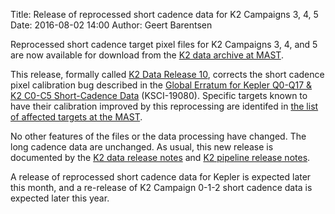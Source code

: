 Title: Release of reprocessed short cadence data for K2 Campaigns 3, 4, 5
Date: 2016-08-02 14:00
Author: Geert Barentsen

Reprocessed short cadence target pixel files for K2 Campaigns 3, 4, and 5
are now available for download 
from the [K2 data archive at MAST](https://archive.stsci.edu/k2/).

This release, formally called 
[K2 Data Release 10](k2-pipeline-release-notes.html#data-release-10),
corrects the short cadence pixel calibration bug described in the [Global Erratum for Kepler Q0-Q17 & K2 C0-C5 Short-Cadence Data](http://archive.stsci.edu/kepler/KSCI-19080-002.pdf) (KSCI-19080).
Specific targets known to have their calibration improved by this reprocessing
are identifed in [the list of affected targets at the MAST](http://archive.stsci.edu/missions/k2/catalogs/K2_scrambled_short_cadence_collateral_target_list.csv).

No other features of the files or the data processing have changed.
The long cadence data are unchanged.
As usual, this new release is documented by the
[K2 data release notes](k2-data-release-notes.html) and
[K2 pipeline release notes](k2-pipeline-release-notes.html).

A release of reprocessed short cadence data for Kepler
is expected later this month, and a re-release of K2 Campaign 0-1-2 short cadence data is expected later this year.
